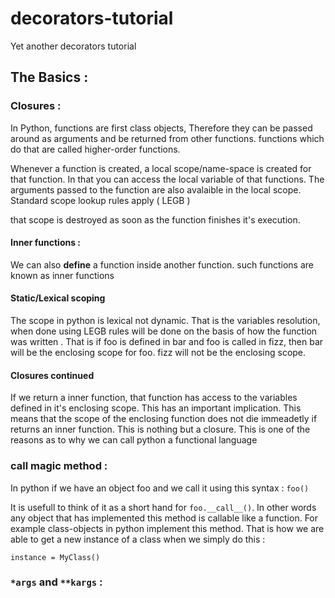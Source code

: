 # decorators-tutorial
Yet another decorators tutorial

## The Basics :

### Closures : 

In Python, functions are first class objects, Therefore they can be passed around as arguments and be returned from other functions. functions which do that are called higher-order functions.

Whenever a function is created, a local scope/name-space is created for that function. In that you can access the local variable of that functions. The arguments passed to the function are also avalaible in the local scope. Standard scope lookup rules apply ( LEGB )

that scope is destroyed as soon as the function finishes it's execution.

#### Inner functions :

We can also **define** a function inside another function. such functions are known as inner functions

#### Static/Lexical scoping

The scope in python is lexical not dynamic. That is the variables resolution, when done using LEGB rules will be done on the basis of how the function was written . That is if foo is defined in bar and foo is called in fizz, then bar will be the enclosing scope for foo. fizz will not be the enclosing scope.

#### Closures continued

If we return a inner function, that function has access to the variables defined in it's enclosing scope. This has an important implication. This means that the scope of the enclosing function does not die immeadetly if returns an inner function. This is nothing but a closure. This is one of the reasons as to why we can call python a functional language

### __call__ magic method :

In python if we have an object foo and we call it using this syntax :
`foo()`

It is usefull to think of it as a short hand for `foo.__call__()`. In other words any object that has implemented this method is callable like a function. For example class-objects in python implement this method. That is how we are able to get a new
instance of a class when we simply do this :

`instance = MyClass()`

### `*args` and `**kargs` :





